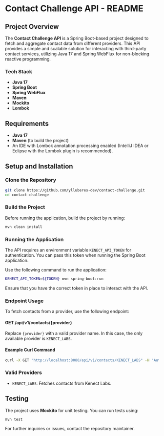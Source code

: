 
# Contact Challenge API - README

## Project Overview

The **Contact Challenge API** is a Spring Boot-based project designed to fetch and aggregate contact data from different providers. This API provides a simple and scalable solution for interacting with third-party contact services, utilizing Java 17 and Spring WebFlux for non-blocking reactive programming.

### Tech Stack
- **Java 17**
- **Spring Boot**
- **Spring WebFlux**
- **Maven**
- **Mockito**
- **Lombok**

## Requirements

- **Java 17**
- **Maven** (to build the project)
- An IDE with Lombok annotation processing enabled (IntelliJ IDEA or Eclipse with the Lombok plugin is recommended).

## Setup and Installation

### Clone the Repository
```bash
git clone https://github.com/ylluberes-dev/contact-challenge.git
cd contact-challenge
```

### Build the Project
Before running the application, build the project by running:
```bash
mvn clean install
```

### Running the Application

The API requires an environment variable `KENECT_API_TOKEN` for authentication. You can pass this token when running the Spring Boot application.

Use the following command to run the application:
```bash
KENECT_API_TOKEN=${TOKEN} mvn spring-boot:run
```

Ensure that you have the correct token in place to interact with the API.

### Endpoint Usage

To fetch contacts from a provider, use the following endpoint:

#### GET /api/v1/contacts/{provider}

Replace `{provider}` with a valid provider name. In this case, the only available provider is `KENECT_LABS`.

#### Example Curl Command
```bash
curl -X GET "http://localhost:8080/api/v1/contacts/KENECT_LABS" -H "Authorization: Bearer J7ybt6jv6pdJ4gyQP9gNonsY"
```

### Valid Providers
- `KENECT_LABS`: Fetches contacts from Kenect Labs.

## Testing

The project uses **Mockito** for unit testing. You can run tests using:

```bash
mvn test
```

For further inquiries or issues, contact the repository maintainer.

